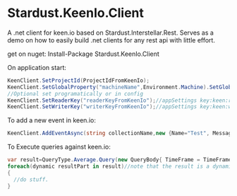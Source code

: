 # Stardust.KeenIo.Client
A .net client for keen.io based on Stardust.Interstellar.Rest. Serves as a demo on how to easily build .net clients for any rest api with little effort.

get on nuget: Install-Package Stardust.KeenIo.Client

On application start:
```CS
KeenClient.SetProjectId(ProjectIdFromKeenIo);
KeenClient.SetGlobalProperty("machineName",Environment.Machine).SetGlobalProperty("userName",Environment.UserName);
//Optional set programatically or in config
KeenClient.SetReaderKey("readerKeyFromKeenIo");//appSettings key:keen:readerKey
KeenClient.SetWriterKey("writerKeyFromKeenIo");//appSettings key:keen:writerKey
```

To add a new event in keen.io:
```CS
KeenClient.AddEventAsync(string collectionName,new {Name="Test", Message="This is a test message"});//note that its not awaited. this acts as a fire and forget type non blocking call to keen.io
```

To Execute queries against keen.io:

```CS
var result=QueryType.Average.Query(new QueryBody{ TimeFrame = TimeFrame.ThisWeek, Timezone = Timezone.EuropeStockholm, EventCollection = "collection2" ,GroupBy = "Name2" ,TargetProperty="TimeStamp2"}});
foreach(dynamic resultPart in result)//note that the result is a dynamic, you need to poke at it to find the data structure
{
  //do stuff.
}
```


